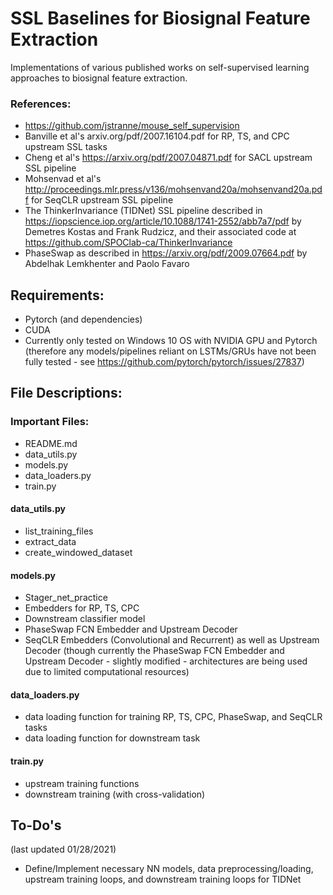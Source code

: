 # SSL Baselines for Biosignal Feature Extraction
Implementations of various published works on self-supervised learning approaches to biosignal feature extraction.

### References:
 - https://github.com/jstranne/mouse_self_supervision
 - Banville et al's arxiv.org/pdf/2007.16104.pdf for RP, TS, and CPC upstream SSL tasks
 - Cheng et al's https://arxiv.org/pdf/2007.04871.pdf for SACL upstream SSL pipeline
 - Mohsenvad et al's http://proceedings.mlr.press/v136/mohsenvand20a/mohsenvand20a.pdf for SeqCLR upstream SSL pipeline
 - The ThinkerInvariance (TIDNet) SSL pipeline described in https://iopscience.iop.org/article/10.1088/1741-2552/abb7a7/pdf by Demetres Kostas and Frank Rudzicz, and their associated code at https://github.com/SPOClab-ca/ThinkerInvariance
 - PhaseSwap as described in https://arxiv.org/pdf/2009.07664.pdf by Abdelhak Lemkhenter and Paolo Favaro

## Requirements:
 - Pytorch (and dependencies)
 - CUDA
 - Currently only tested on Windows 10 OS with NVIDIA GPU and Pytorch (therefore any models/pipelines reliant on LSTMs/GRUs have not been fully tested - see https://github.com/pytorch/pytorch/issues/27837)

## File Descriptions:

### Important Files:
 - README.md
 - data_utils.py
 - models.py
 - data_loaders.py
 - train.py
 
#### data_utils.py
 - list_training_files
 - extract_data
 - create_windowed_dataset
#### models.py
 - Stager_net_practice
 - Embedders for RP, TS, CPC
 - Downstream classifier model
 - PhaseSwap FCN Embedder and Upstream Decoder
 - SeqCLR Embedders (Convolutional and Recurrent) as well as Upstream Decoder (though currently the PhaseSwap FCN Embedder and Upstream Decoder - slightly modified - architectures are being used due to limited computational resources)
#### data_loaders.py
 - data loading function for training RP, TS, CPC, PhaseSwap, and SeqCLR tasks
 - data loading function for downstream task
#### train.py
 - upstream training functions
 - downstream training (with cross-validation)

## To-Do's 
(last updated 01/28/2021)
 - Define/Implement necessary NN models, data preprocessing/loading, upstream training loops, and downstream training loops for TIDNet
